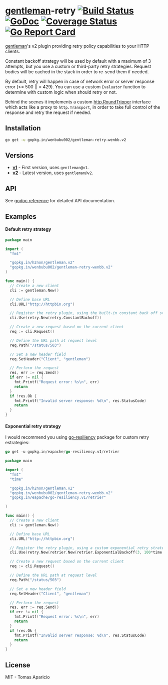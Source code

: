 # [gentleman](https://github.com/h2non/gentleman)-retry [![Build Status](https://travis-ci.org/wenbubu002/gentleman-retry-wenbb.png)](https://travis-ci.org/wenbubu002/gentleman-retry-wenbb) [![GoDoc](https://godoc.org/github.com/wenbubu002/gentleman-retry-wenbb?status.svg)](https://godoc.org/github.com/wenbubu002/gentleman-retry-wenbb) [![Coverage Status](https://coveralls.io/repos/github/wenbubu002/gentleman-retry-wenbb/badge.svg?branch=master)](https://coveralls.io/github/wenbubu002/gentleman-retry-wenbb?branch=master) [![Go Report Card](https://goreportcard.com/badge/github.com/wenbubu002/gentleman-retry-wenbb)](https://goreportcard.com/report/github.com/wenbubu002/gentleman-retry-wenbb)

[gentleman](https://github.com/h2non/gentleman)'s v2 plugin providing retry policy capabilities to your HTTP clients.

Constant backoff strategy will be used by default with a maximum of 3 attempts, but you use a custom or third-party retry strategies.
Request bodies will be cached in the stack in order to re-send them if needed.

By default, retry will happen in case of network error or server response error (>= 500 || = 429).
You can use a custom `Evaluator` function to determine with custom logic when should retry or not.

Behind the scenes it implements a custom [http.RoundTripper](https://golang.org/pkg/net/http/#RoundTripper)
interface which acts like a proxy to `http.Transport`, in order to take full control of the response and retry the request if needed.

## Installation

```bash
go get -u gopkg.in/wenbubu002/gentleman-retry-wenbb.v2
```

## Versions

- **[v1](https://github.com/wenbubu002/gentleman-retry-wenbb/tree/v1)** - First version, uses `gentleman@v1`.
- **[v2](https://github.com/wenbubu002/gentleman-retry-wenbb/tree/master)** - Latest version, uses `gentleman@v2`.

## API

See [godoc reference](https://godoc.org/github.com/wenbubu002/gentleman-retry-wenbb) for detailed API documentation.

## Examples

#### Default retry strategy

```go
package main

import (
  "fmt"

  "gopkg.in/h2non/gentleman.v2"
  "gopkg.in/wenbubu002/gentleman-retry-wenbb.v2"
)

func main() {
  // Create a new client
  cli := gentleman.New()

  // Define base URL
  cli.URL("http://httpbin.org")

  // Register the retry plugin, using the built-in constant back off strategy
  cli.Use(retry.New(retry.ConstantBackoff))

  // Create a new request based on the current client
  req := cli.Request()

  // Define the URL path at request level
  req.Path("/status/503")

  // Set a new header field
  req.SetHeader("Client", "gentleman")

  // Perform the request
  res, err := req.Send()
  if err != nil {
    fmt.Printf("Request error: %s\n", err)
    return
  }
  if !res.Ok {
    fmt.Printf("Invalid server response: %d\n", res.StatusCode)
    return
  }
}
```

#### Exponential retry strategy

I would recommend you using [go-resiliency](https://github.com/eapache/go-resiliency/tree/master/retrier) package for custom retry estrategies:

```go
go get -u gopkg.in/eapache/go-resiliency.v1/retrier
```

```go
package main

import (
  "fmt"
  "time"

  "gopkg.in/h2non/gentleman.v2"
  "gopkg.in/wenbubu002/gentleman-retry-wenbb.v2"
  "gopkg.in/eapache/go-resiliency.v1/retrier"

)

func main() {
  // Create a new client
  cli := gentleman.New()

  // Define base URL
  cli.URL("http://httpbin.org")

  // Register the retry plugin, using a custom exponential retry strategy
  cli.Use(retry.New(retrier.New(retrier.ExponentialBackoff(3, 100*time.Millisecond), nil)))

  // Create a new request based on the current client
  req := cli.Request()

  // Define the URL path at request level
  req.Path("/status/503")

  // Set a new header field
  req.SetHeader("Client", "gentleman")

  // Perform the request
  res, err := req.Send()
  if err != nil {
    fmt.Printf("Request error: %s\n", err)
    return
  }
  if !res.Ok {
    fmt.Printf("Invalid server response: %d\n", res.StatusCode)
    return
  }
}
```

## License

MIT - Tomas Aparicio

